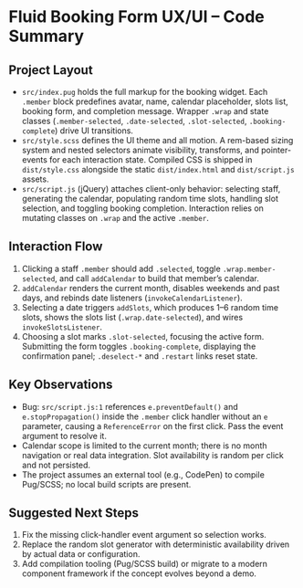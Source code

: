 # Fluid Booking Form UX/UI – Code Summary

## Project Layout
- `src/index.pug` holds the full markup for the booking widget. Each `.member` block predefines avatar, name, calendar placeholder, slots list, booking form, and completion message. Wrapper `.wrap` and state classes (`.member-selected`, `.date-selected`, `.slot-selected`, `.booking-complete`) drive UI transitions.
- `src/style.scss` defines the UI theme and all motion. A rem-based sizing system and nested selectors animate visibility, transforms, and pointer-events for each interaction state. Compiled CSS is shipped in `dist/style.css` alongside the static `dist/index.html` and `dist/script.js` assets.
- `src/script.js` (jQuery) attaches client-only behavior: selecting staff, generating the calendar, populating random time slots, handling slot selection, and toggling booking completion. Interaction relies on mutating classes on `.wrap` and the active `.member`.

## Interaction Flow
1. Clicking a staff `.member` should add `.selected`, toggle `.wrap.member-selected`, and call `addCalendar` to build that member’s calendar.
2. `addCalendar` renders the current month, disables weekends and past days, and rebinds date listeners (`invokeCalendarListener`).
3. Selecting a date triggers `addSlots`, which produces 1–6 random time slots, shows the slots list (`.wrap.date-selected`), and wires `invokeSlotsListener`.
4. Choosing a slot marks `.slot-selected`, focusing the active form. Submitting the form toggles `.booking-complete`, displaying the confirmation panel; `.deselect-*` and `.restart` links reset state.

## Key Observations
- Bug: `src/script.js:1` references `e.preventDefault()` and `e.stopPropagation()` inside the `.member` click handler without an `e` parameter, causing a `ReferenceError` on the first click. Pass the event argument to resolve it.
- Calendar scope is limited to the current month; there is no month navigation or real data integration. Slot availability is random per click and not persisted.
- The project assumes an external tool (e.g., CodePen) to compile Pug/SCSS; no local build scripts are present.

## Suggested Next Steps
1. Fix the missing click-handler event argument so selection works.
2. Replace the random slot generator with deterministic availability driven by actual data or configuration.
3. Add compilation tooling (Pug/SCSS build) or migrate to a modern component framework if the concept evolves beyond a demo.
